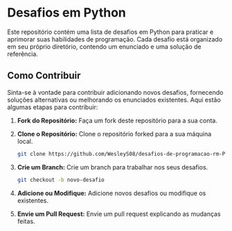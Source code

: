 
# Desafios em Python

Este repositório contém uma lista de desafios em Python para praticar e aprimorar suas habilidades de programação. Cada desafio está organizado em seu próprio diretório, contendo um enunciado e uma solução de referência.

## Como Contribuir

Sinta-se à vontade para contribuir adicionando novos desafios, fornecendo soluções alternativas ou melhorando os enunciados existentes. Aqui estão algumas etapas para contribuir:

1. **Fork do Repositório:** Faça um fork deste repositório para a sua conta.

2. **Clone o Repositório:** Clone o repositório forked para a sua máquina local.

    ```bash
    git clone https://github.com/WesleyS08/desafios-de-programacao-rm-PY.git
    ```

3. **Crie um Branch:** Crie um branch para trabalhar nos seus desafios.

    ```bash
    git checkout -b novo-desafio
    ```

4. **Adicione ou Modifique:** Adicione novos desafios ou modifique os existentes.

5. **Envie um Pull Request:** Envie um pull request explicando as mudanças feitas.

